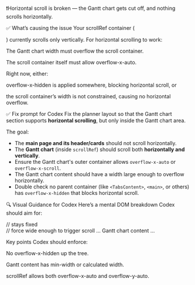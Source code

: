 ❗️Horizontal scroll is broken — the Gantt chart gets cut off, and nothing scrolls horizontally.

✅ What’s causing the issue
Your scrollRef container (<div ref={scrollRef} className="h-full overflow-auto">) currently scrolls only vertically. For horizontal scrolling to work:

The Gantt chart width must overflow the scroll container.

The scroll container itself must allow overflow-x-auto.

Right now, either:

overflow-x-hidden is applied somewhere, blocking horizontal scroll, or

the scroll container’s width is not constrained, causing no horizontal overflow.

✅ Fix prompt for Codex
Fix the planner layout so that the Gantt chart section supports **horizontal scrolling**, but only inside the Gantt chart area.

The goal:
- The **main page and its header/cards** should not scroll horizontally.
- The **Gantt chart** (inside `scrollRef`) should scroll both **horizontally and vertically**.
- Ensure the Gantt chart's outer container allows `overflow-x-auto` or `overflow-x-scroll`.
- The Gantt chart content should have a width large enough to overflow horizontally.
- Double check no parent container (like `<TabsContent>`, `<main>`, or others) has `overflow-x-hidden` that blocks horizontal scroll.


🔍 Visual Guidance for Codex
Here’s a mental DOM breakdown Codex should aim for:
<main className="... overflow-hidden">
  <Card /> // stays fixed
  <Tabs>
    <TabsContent value="gantt" className="flex-1 overflow-hidden">
      <div className="h-full overflow-auto" ref={scrollRef}>
        <div className="min-w-[1500px]"> // force wide enough to trigger scroll
          ... Gantt chart content ...
        </div>
      </div>
    </TabsContent>
  </Tabs>
</main>

Key points Codex should enforce:

No overflow-x-hidden up the tree.

Gantt content has min-width or calculated width.

scrollRef allows both overflow-x-auto and overflow-y-auto.